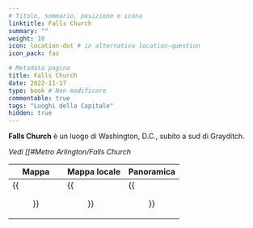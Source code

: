 ```yaml
---
# Titolo, sommario, posizione e icona
linktitle: Falls Church
summary: ""
weight: 10
icon: location-dot # in alternativa location-question
icon_pack: fas

# Metadata pagina
title: Falls Church
date: 2022-11-17
type: book # Non modificare
commentable: true
tags: "Luoghi della Capitale"
hidden: true
---
```



<div class="fo3">

**Falls Church** è un luogo di Washington, D.C., subito a sud di Grayditch. 



*Vedi [[#Metro Arlington/Falls Church*


| Mappa | Mappa locale | Panoramica |
| ----- | ------------ | ---------- |
| {{<figure src="fo3/Falls_Church_loc.webp">}} | {{<figure src="fo3/Falls_Church_streets.webp">}}  | {{<figure src="fo3/Falls_Church.webp">}}  |

</div>